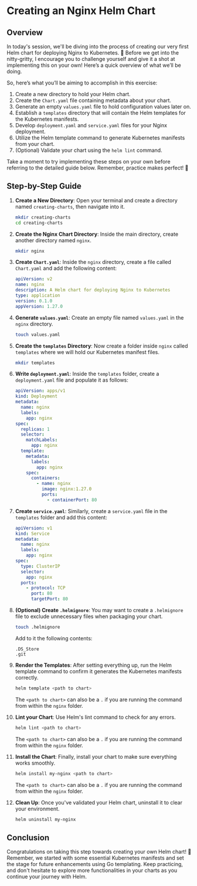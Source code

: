 # Creating an Nginx Helm Chart

## Overview

In today's session, we'll be diving into the process of creating our very first Helm chart for deploying Nginx to Kubernetes. 🐳 Before we get into the nitty-gritty, I encourage you to challenge yourself and give it a shot at implementing this on your own! Here’s a quick overview of what we’ll be doing.

So, here’s what you’ll be aiming to accomplish in this exercise:

1. Create a new directory to hold your Helm chart.
2. Create the `Chart.yaml` file containing metadata about your chart.
3. Generate an empty `values.yaml` file to hold configuration values later on.
4. Establish a `templates` directory that will contain the Helm templates for the Kubernetes manifests.
5. Develop `deployment.yaml` and `service.yaml` files for your Nginx deployment.
6. Utilize the Helm template command to generate Kubernetes manifests from your chart.
7. (Optional) Validate your chart using the `helm lint` command.

Take a moment to try implementing these steps on your own before referring to the detailed guide below. Remember, practice makes perfect! 💪

## Step-by-Step Guide

1. **Create a New Directory**: Open your terminal and create a directory named `creating-charts`, then navigate into it.

   ```bash
   mkdir creating-charts
   cd creating-charts
   ```

2. **Create the Nginx Chart Directory**: Inside the main directory, create another directory named `nginx`.

   ```bash
   mkdir nginx
   ```

3. **Create `Chart.yaml`**: Inside the `nginx` directory, create a file called `Chart.yaml` and add the following content:

   ```yaml
   apiVersion: v2
   name: nginx
   description: A Helm chart for deploying Nginx to Kubernetes
   type: application
   version: 0.1.0
   appVersion: 1.27.0
   ```

4. **Generate `values.yaml`**: Create an empty file named `values.yaml` in the `nginx` directory.

   ```bash
   touch values.yaml
   ```

5. **Create the `templates` Directory**: Now create a folder inside `nginx` called `templates` where we will hold our Kubernetes manifest files.

   ```bash
   mkdir templates
   ```

6. **Write `deployment.yaml`**: Inside the `templates` folder, create a `deployment.yaml` file and populate it as follows:

   ```yaml
   apiVersion: apps/v1
   kind: Deployment
   metadata:
     name: nginx
     labels:
       app: nginx
   spec:
     replicas: 1
     selector:
       matchLabels:
         app: nginx
     template:
       metadata:
         labels:
           app: nginx
       spec:
         containers:
           - name: nginx
             image: nginx:1.27.0
             ports:
               - containerPort: 80
   ```

7. **Create `service.yaml`**: Similarly, create a `service.yaml` file in the `templates` folder and add this content:

   ```yaml
   apiVersion: v1
   kind: Service
   metadata:
     name: nginx
     labels:
       app: nginx
   spec:
     type: ClusterIP
     selector:
       app: nginx
     ports:
       - protocol: TCP
         port: 80
         targetPort: 80
   ```

8. **(Optional) Create `.helmignore`**: You may want to create a `.helmignore` file to exclude unnecessary files when packaging your chart.

   ```bash
   touch .helmignore
   ```

   Add to it the following contents:

   ```
   .DS_Store
   .git
   ```

9. **Render the Templates**: After setting everything up, run the Helm template command to confirm it generates the Kubernetes manifests correctly.

   ```bash
   helm template <path to chart>
   ```

   The `<path to chart>` can also be a `.` if you are running the command from within the `nginx` folder.

10. **Lint your Chart**: Use Helm's lint command to check for any errors.

    ```bash
    helm lint <path to chart>
    ```

    The `<path to chart>` can also be a `.` if you are running the command from within the `nginx` folder.

11. **Install the Chart**: Finally, install your chart to make sure everything works smoothly.

    ```bash
    helm install my-nginx <path to chart>
    ```

    The `<path to chart>` can also be a `.` if you are running the command from within the `nginx` folder.

12. **Clean Up**: Once you've validated your Helm chart, uninstall it to clear your environment.

    ```bash
    helm uninstall my-nginx
    ```

## Conclusion

Congratulations on taking this step towards creating your own Helm chart! 🎉 Remember, we started with some essential Kubernetes manifests and set the stage for future enhancements using Go templating. Keep practicing, and don't hesitate to explore more functionalities in your charts as you continue your journey with Helm.
